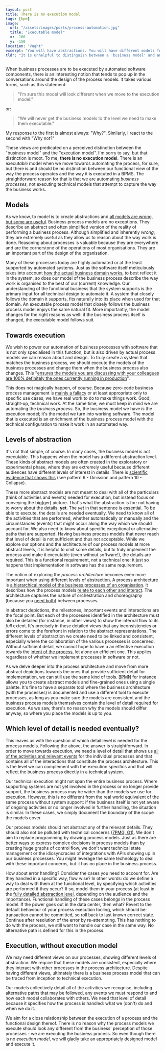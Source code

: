 ```yaml
---
layout: post
title: There is no execution model
tags: [bpm]
image:
  url: "/assets/images/posts/process-automation.jpg"
  title: "Executable model"
  x: -100
  y: -150
location: "Vught"
excerpt: "You will have abstractions. You will have different models for the same process. But there is no 'execution model'."
tldr: "It is unhelpful to distinguish between a 'business model' and an 'execution model' when working with business process models. We want to hide technical details from the model that is executed. It also doesn't make sense to define functional models only to an abstract level before they are implemented in software. We model to capture understanding. We should aim to implement models as closely as possible to our understanding. Having abstract models is useful, if they are complete and consistent with the detailed ones. Detail your models to include all of the activities, events and alternative paths that need to be handled. These details need to be known to implement the process, with or without software support. It is this business process model that is executed in the system."
---
```

When business processes are to be executed by automated software components, there is an interesting notion that tends to pop up in the conversations around the design of the process models. It takes various forms, such as this statement:

> "I'm sure this model will look different when we move to the execution model."

or:
 
> "We will never get the business models to the level we need to make them executable."

My response to the first is almost always: "Why?". Similarly, I react to the second with "Why not?"

These views are predicated on a perceived distinction between the "business model" and the "execution model". I'm sorry to say, but that distinction is moot. To me, **there is no execution model**. There is an execut*able* model when we move towards automating the process, for sure, but there is and should be no distinction between our functional view of the way the process operates and the way it is executed in a BPMS. The straightforward reason for that is that we are automating *business processes*, not executing technical models that attempt to capture the way the business works.

## Models

As we know, to model is to create abstractions and [all models are wrong, but some are useful][models-wrong-useful]. Business process models are no exceptions. They describe an abstract and often simplified version of the reality of performing a business process. Although simplified and inherently *wrong*, they are extremely useful as they allow us to reason about the way work is done. Reasoning about processes is valuable because they are everywhere and are the cornerstone of the operations of most organisations. They are an important part of the design of the organisation.

Many of these processes today are highly automated or at the least supported by automated systems. Just as the software itself meticulously takes into account [how the actual business domain works][domain-driven-design], to best reflect it in the system, so does our model of the business process describe the way work is organised to the best of our (current) knowledge. Our understanding of the functional business that the system supports is the primary input for all technical design to automate it. A system that closely follows the domain it supports, fits naturally into its place when used for that domain. An executable process model that closely follows the business process model enjoys the same natural fit. More importantly, the model changes for the right reasons as well: if the business process itself is changed, the executable model follows suit.

## Towards execution

We wish to power our automation of business processes with software that is not only specialised in this function, but is also driven by actual process models we can reason about and design. To truly create a system that matches the business process, we should execute the models of the business processes and change them when the business process also changes. This "[ensures the models you are discussing with your colleagues are 100% definitely the ones currently running in production][business-process-collaboration]".

This does not magically happen, of course. Because zero-code business process management is [mainly a fallacy][developer-friendly-bpm] or at least appropriate only to specific use cases, we have real work to do to make things work. Good, straight-up, technical work. At the same time, we must keep in mind we are automating the *business process*. So, the business model we have *is* the execution model; it's the model we turn into working software. The model that is executed is an enrichment of the business process model with the technical configuration to make it work in an automated way.

## Levels of abstraction

It's not that simple, of course. In many cases, the business model is not executable. This happens when the model has a different abstraction level. These kinds of abstract models are often created in the exploratory or experimental phase, where they are extremely useful because different audiences have different levels of interest in details. There is [scientific evidence that shows this][2019022001] (see pattern 9 - Omission and pattern 10 - Collapse).

These more abstract models are not meant to deal with all of the particulars (think of activities and events) needed for execution, but instead focus on conveying the big(ger) picture. That's what the abstraction is for: not having to worry about the details, **yet**. The *yet* in that sentence is essential. To be able to execute, the details are needed eventually. We need to know all of the activities that are performed, whether automatically or manually and the circumstances (events) that might occur along the way which we should account for. We also need to know about specific exceptional or alternative paths that are supported. Having business process models that never reach that level of detail is not sufficient and thus not acceptable. While we explore our options and the architecture of our process models at more abstract levels, it is helpful to omit some details, but to truly implement the process and make it executable (even without software!), the details are required. This is a functional requirement, not a technical one; it just so happens that implementation in software has the same requirement.

The notion of exploring the *process architecture* becomes even more important when using different levels of abstraction. A process architecture is [a hierarchical model of the business processes of an organisation][reimagining-management]. It describes how the process models [relate to each other and interact][modelling-tips]. The architecture captures the nature of orchestration and choreography (because you [need both][orchestration-and-choreography-need-both]) between processes. 

In abstract depictions, the milestones, important events and interactions are the focal point. But each of the processes identified in the architecture must also be detailed (for instance, in other views) to show the internal flow to its *full* extent. It's precisely in these detailed views that any inconsistencies or errors come to the forefront in relation to the abstract representations. The different levels of abstraction we create need to be linked and consistent, especially where the collaboration of the various processes is concerned. Without sufficient detail, we cannot hope to have a an effective execution towards the [intent of the process][the-value-of-intent], let alone an efficient one. This applies regardless of whether we implement processes in software or not.

As we delve deeper into the process architecture and move from more abstract depictions towards the ones that provide sufficient detail for implementation, we can still use the same kind of tools. [BPMN][bpmn] for instance allows you to create abstract models and fine-grained ones using a single palette. It's fine to have a separate tool where the business architecture (with the processes) is documented and use a different tool to execute processes, as long as you make sure the models are consistent and the business process models themselves contain the level of detail required for execution. As we saw, there's no reason why the models should differ anyway, so where you place the models is up to you. 

## Which level of detail is needed eventually?

This leaves us with the question of which detail level is needed for the process models. Following the above, the answer is straightforward. In order to move towards execution, we need a level of detail that shows us [all of the activities and relevant events][silver-level-2] for the individual processes and that contains all of the interactions that constitute the process architecture. This is the level we can complement with the execution specifics and that will reflect the business process directly in a technical system. 

Our technical execution might not span the entire business process. Where supporting systems are not yet involved in the process or no longer provide support, the business process may be wider than the models we use for execution. However, this is no different from the real world equivalent of the same process without system support: if the business itself is not yet aware of ongoing activities or no longer involved in further handling, the situation is similar. In these cases, we simply document the boundary of the scope the models cover.

Our process models should not abstract any of the relevant details. They should also not be polluted with technical concerns [(7PMG, G1)][7pmg]. We don't aim to replace programming by drawing process models. Just as there are [better ways][dmn] to express complex decisions in process models than by creating huge graphs of control flow, we don't want technical state management or the idiosyncracies of integrations with APIs showing up in our business processes. You might leverage the same technology to deal with these important concerns, but it has no place in the business process.

How about error handling? Consider the cases you need to account for. Are they handled in a specific way, flow wise? In other words: do we define a way to deal with them at the functional level, by specifying which activities are performed if they occur? If so, model them in your process (at least in the [fully detailed abstraction level][silver-level-2], depending on the audience and the importance). Functional handling of these cases belongs in the process model. If the power goes out in the data center, then what? Revert to the default behaviour of your process execution tooling, which should be: transaction cannot be committed, so roll back to last known correct state. Continue after resolution of the error by re-attempting. This has nothing to do with the process, we still want to handle our case in the same way. No alternative path is defined for this in the process.

## Execution, without execution model

We may need different views on our processes, showing different levels of abstraction. We require that these models are consistent, especially where they interact with other processes in the process architecture. Despite having different views, ultimately there is a business process model that can be traced from inception to technical execution.

Our models collectively detail all of the activities we recognise, including alternative paths that may be followed, any events we must respond to and how each model collaborates with others. We need that level of detail because it specifies how the process is handled: what we (don't) do and when we do it.

We aim for a close relationship between the execution of a process and the functional design thereof. There is no reason why the process models we execute should look any different from the business' perception of those processes - we are executing the business process. So even though there is no *execution model*, we will gladly take an appropriately designed model and execute it.

[models-wrong-useful]: https://www.quotes.net/quote/58494 "Essentially, all models are wrong, but some are useful."
[domain-driven-design]: http://dddcommunity.org/learning-ddd/what_is_ddd/ "What is Domain-Driven Design?"
[developer-friendly-bpm]: https://assets.contentful.com/vpidbgnakfvf/6p6BMD74WWEcGGGq2cS0AS/918c367d9ed94070ad95886b651c1cac/Developer-Friendly_BPM.pdf "Developer-friendly Business Process Management"
[orchestration-and-choreography-need-both]: https://blog.bernd-ruecker.com/why-service-collaboration-needs-choreography-and-orchestration-239c4f9700fa "Why service collaboration needs choreography AND orchestration"
[the-value-of-intent]: /2018/04/25/the-value-of-intent/ "The Value of Intent"
[modelling-tips]: http://www.bpminstitute.org/resources/articles/bpms-watch-ten-tips-effective-process-modeling "Ten Tips for Effective Process Modeling"
[reimagining-management]: https://info.leonardo.com.au/the-7-enablers-of-business-process-management-overview "Reimagining Management - Putting process at the center of business management"
[bpmn]: http://www.bpmn.org/ "Business Process Model and Notation"
[dmn]: http://www.dmn.org "https://www.omg.org/dmn/"
[silver-level-2]: https://methodandstyle.com/three-levels-of-process-modeling-with-bpmn/ "Three Levels of Process Modeling with BPMN"
[7pmg]: https://research.tue.nl/en/publications/seven-process-modeling-guidelines-7pmg "Seven process modeling guidelines (7PMG)"
[2019022001]: https://www.researchgate.net/publication/220366206_Managing_Process_Model_Complexity_Via_Abstract_Syntax_Modifications "Managing Process Model Complexity via Abstract Syntax Modifications"
[business-process-collaboration]: https://blog.camunda.com/post/2019/05/meet-cawemo-the-business-process-collaboration-hub/ "Please meet Cawemo - the Collaboration Hub for Business Process Automation"